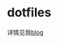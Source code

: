 # dotfiles

详情见我[blog](https://www.marsevilspirit.com/2024/10/03/dotfiles%E7%9A%84%E7%AE%A1%E7%90%86/)
